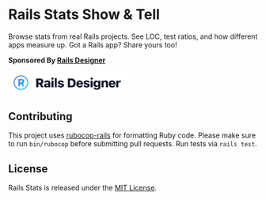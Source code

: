 # Rails Stats Show & Tell

Browse stats from real Rails projects. See LOC, test ratios, and how different apps measure up. Got a Rails app? Share yours too!


**Sponsored By [Rails Designer](https://railsdesigner.com/)**

<a href="https://railsdesigner.com/" target="_blank">
  <img src="https://raw.githubusercontent.com/Rails-Designer/rails_icons/main/docs/rails_designer_icon.jpg" alt="Rails Designer logo" width="240" />
</a>


## Contributing

This project uses [rubocop-rails](https://github.com/rubocop/rubocop-rails) for formatting Ruby code. Please make sure to run `bin/rubocop` before submitting pull requests. Run tests via `rails test`.


## License

Rails Stats is released under the [MIT License](https://opensource.org/licenses/MIT).
